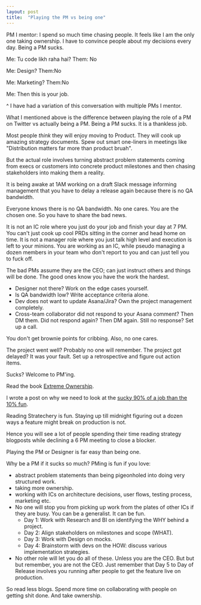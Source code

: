 ```yaml
---
layout: post
title:  "Playing the PM vs being one"
---
```


PM I mentor: I spend so much time chasing people. It feels like I am the only one taking ownership. I have to convince people about my decisions every day. Being a PM sucks.

Me: Tu code likh raha hai?
Them: No

Me: Design?
Them:No

Me: Marketing?
Them:No

Me: Then this is your job.

^ I have had a variation of this conversation with multiple PMs I mentor.

What I mentioned above is the difference between playing the role of a PM on Twitter vs actually being a PM. Being a PM sucks. It is a thankless job.

Most people *think* they will enjoy moving to Product. They will cook up amazing strategy documents. Spew out smart one-liners in meetings like "Distribution matters far more than product bruah".

But the actual role involves turning abstract problem statements coming from execs or customers into concrete product milestones and then chasing stakeholders into making them a reality.

It is being awake at 1AM working on a draft Slack message informing management that you have to delay a release again because there is no QA bandwidth.

Everyone knows there is no QA bandwidth. No one cares. You are the chosen one. So you have to share the bad news.

It is not an IC role where you just do your job and finish your day at 7 PM. You can't just cook up cool PRDs sitting in the corner and head home on time. It is not a manager role where you just talk high level and execution is left to your minions. You are working as an IC, while pseudo managing a dozen members in your team who don't report to you and can just tell you to fuck off.

The bad PMs assume they are the CEO; can just instruct others and things will be done. The good ones know you have the work the hardest.

- Designer not there? Work on the edge cases yourself.
- Is QA bandwidth low? Write acceptance criteria alone.
- Dev does not want to update Asana/Jira? Own the project management completely.
- Cross-team collaborator did not respond to your Asana comment? Then DM them. Did not respond again? Then DM again. Still no response? Set up a call.

You don't get brownie points for cribbing. Also, no one cares.

The project went well? Probably no one will remember. The project got delayed? It was your fault. Set up a retrospective and figure out action items.

Sucks? Welcome to PM'ing.

Read the book [Extreme Ownership](https://manassaloi.com/booksummaries/2017/07/15/extreme-ownership-jocko.html).

I wrote a post on why we need to look at the [sucky 90% of a job than the 10% fun](https://manassaloi.com/2020/06/15/other-ninety-percent-job.html).

Reading Stratechery is fun. Staying up till midnight figuring out a dozen ways a feature might break on production is not.

Hence you will see a lot of people spending their time reading strategy blogposts while declining a 6 PM meeting to close a blocker.

Playing the PM or Designer is far easy than being one.

Why be a PM if it sucks so much? PMing is fun if you love:

- abstract problem statements than being pigeonholed into doing very structured work.
- taking more ownership.
- working with ICs on architecture decisions, user flows, testing process, marketing etc.
- No one will stop you from picking up work from the plates of other ICs if they are busy. You can be a generalist. It can be fun.
  - Day 1: Work with Research and BI on identifying the WHY behind a project.
  - Day 2: Align stakeholders on milestones and scope (WHAT).
  - Day 3: Work with Design on mocks.
  - Day 4: Brainstorm with devs on the HOW: discuss various implementation strategies.
- No other role will let you do all of these. Unless you are the CEO. But but but remember, you are not the CEO. Just remember that Day 5 to Day of Release involves you running after people to get the feature live on production.

So read less blogs. Spend more time on collaborating with people on getting shit done. And take ownership.
